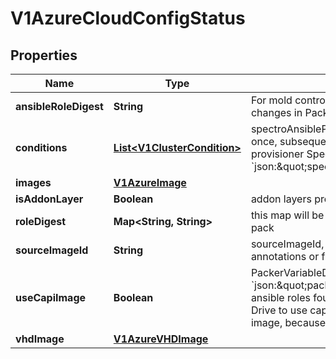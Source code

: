 # V1AzureCloudConfigStatus

## Properties
Name | Type | Description | Notes
------------ | ------------- | ------------- | -------------
**ansibleRoleDigest** | **String** | For mold controller to identify if is there any changes in Pack |  [optional]
**conditions** | [**List&lt;V1ClusterCondition&gt;**](V1ClusterCondition.md) | spectroAnsibleProvisioner: should be added only once, subsequent recocile will use the same provisioner SpectroAnsiblePacker bool &#x60;json:\&quot;spectroAnsiblePacker,omitempty\&quot;&#x60; |  [optional]
**images** | [**V1AzureImage**](V1AzureImage.md) |  |  [optional]
**isAddonLayer** | **Boolean** | addon layers present in spc |  [optional]
**roleDigest** | **Map&lt;String, String&gt;** | this map will be for ansible roles present in eack pack |  [optional]
**sourceImageId** | **String** | sourceImageId, it can be from packref&#x27;s annotations or from pack.json |  [optional]
**useCapiImage** | **Boolean** | PackerVariableDigest string &#x60;json:\&quot;packerDigest,omitempty\&quot;&#x60; If no ansible roles found in Packs then Mold should tell Drive to use capi image and not create custom image, because there is nothing to add |  [optional]
**vhdImage** | [**V1AzureVHDImage**](V1AzureVHDImage.md) |  |  [optional]
